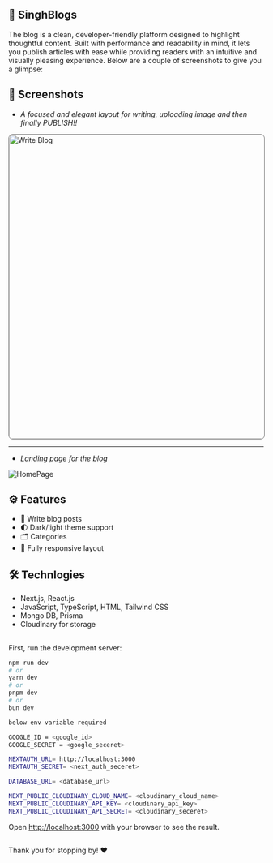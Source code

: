## 📝 SinghBlogs

The blog is a clean, developer-friendly platform designed to highlight thoughtful content. Built with performance and readability in mind, it lets you publish articles with ease while providing readers with an intuitive and visually pleasing experience. Below are a couple of screenshots to give you a glimpse:

## 📸 Screenshots



* *A focused and elegant layout for writing, uploading image and then finally PUBLISH!!*


<img src="https://github.com/user-attachments/assets/dbee4aa1-f740-4fc8-a681-60d9ca23249f" alt="Write Blog" width="600" style="border: 1px solid #747474; border-radius: 8px;" />

---

* *Landing page for the blog*


![HomePage](https://github.com/user-attachments/assets/832211f0-34cf-4d2a-b9d6-58a9036a949d)


## ⚙️ Features

- 🧠 Write blog posts 
- 🌓 Dark/light theme support
- 🗂 Categories
- 📱 Fully responsive layout


## 🛠️  Technlogies

 - Next.js, React.js
 - JavaScript, TypeScript, HTML, Tailwind CSS
 - Mongo DB, Prisma
 - Cloudinary for storage


##

First, run the development server:

```bash
npm run dev
# or
yarn dev
# or
pnpm dev
# or
bun dev
```

```bash
below env variable required

GOOGLE_ID = <google_id>
GOOGLE_SECRET = <google_seceret>

NEXTAUTH_URL= http://localhost:3000
NEXTAUTH_SECRET= <next_auth_seceret>

DATABASE_URL= <database_url> 

NEXT_PUBLIC_CLOUDINARY_CLOUD_NAME= <cloudinary_cloud_name>
NEXT_PUBLIC_CLOUDINARY_API_KEY= <cloudinary_api_key>
NEXT_PUBLIC_CLOUDINARY_API_SECRET= <cloudinary_seceret>
```

Open [http://localhost:3000](http://localhost:3000) with your browser to see the result.

##
Thank you for stopping by! ❤️